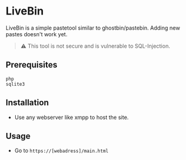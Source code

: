 # LiveBin

LiveBin is a simple pastetool similar to ghostbin/pastebin.
Adding new pastes doesn't work yet.

> :warning: This tool is not secure and is vulnerable to SQL-Injection.

## Prerequisites

```
php
sqlite3
```

## Installation

-   Use any webserver like xmpp to host the site.

## Usage

-   Go to `https://[webadress]/main.html`
